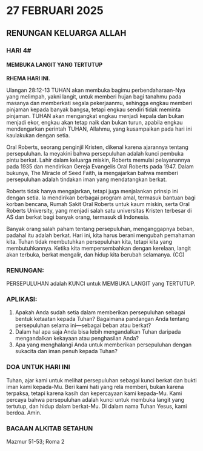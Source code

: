 # 27 FEBRUARI 2025

## RENUNGAN KELUARGA ALLAH

### HARI 4#

#### MEMBUKA LANGIT YANG TERTUTUP

**RHEMA HARI INI.**

Ulangan 28:12-13 TUHAN akan membuka bagimu perbendaharaan-Nya yang melimpah, yakni langit, untuk memberi hujan bagi tanahmu pada masanya dan memberkati segala pekerjaanmu, sehingga engkau memberi pinjaman kepada banyak bangsa, tetapi engkau sendiri tidak meminta pinjaman. TUHAN akan mengangkat engkau menjadi kepala dan bukan menjadi ekor, engkau akan tetap naik dan bukan turun, apabila engkau mendengarkan perintah TUHAN, Allahmu, yang kusampaikan pada hari ini kaulakukan dengan setia.

Oral Roberts, seorang penginjil Kristen, dikenal karena ajarannya tentang persepuluhan. Ia meyakini bahwa persepuluhan adalah kunci pembuka pintu berkat. Lahir dalam keluarga miskin, Roberts memulai pelayanannya pada 1935 dan mendirikan Gereja Evangelis Oral Roberts pada 1947. Dalam bukunya, The Miracle of Seed Faith, ia mengajarkan bahwa memberi persepuluhan adalah tindakan iman yang mendatangkan berkat.

Roberts tidak hanya mengajarkan, tetapi juga menjalankan prinsip ini dengan setia. Ia mendirikan berbagai program amal, termasuk bantuan bagi korban bencana, Rumah Sakit Oral Roberts untuk kaum miskin, serta Oral Roberts University, yang menjadi salah satu universitas Kristen terbesar di AS dan berkat bagi banyak orang, termasuk di Indonesia.

Banyak orang salah paham tentang persepuluhan, menganggapnya beban, padahal itu adalah berkat. Hari ini, kita harus berani mengubah pemahaman kita. Tuhan tidak membutuhkan persepuluhan kita, tetapi kita yang membutuhkannya. Ketika kita mempersembahkan dengan kerelaan, langit akan terbuka, berkat mengalir, dan hidup kita berubah selamanya. (CG)

### RENUNGAN:

PERSEPULUHAN adalah KUNCI untuk MEMBUKA LANGIT yang TERTUTUP.

### APLIKASI:

1. Apakah Anda sudah setia dalam memberikan persepuluhan sebagai bentuk ketaatan kepada Tuhan? Bagaimana pandangan Anda tentang persepuluhan selama ini—sebagai beban atau berkat?
2. Dalam hal apa saja Anda bisa lebih mengandalkan Tuhan daripada mengandalkan kekayaan atau penghasilan Anda?
3. Apa yang menghalangi Anda untuk memberikan persepuluhan dengan sukacita dan iman penuh kepada Tuhan?

### DOA UNTUK HARI INI

Tuhan, ajar kami untuk melihat persepuluhan sebagai kunci berkat dan bukti iman kami kepada-Mu. Beri kami hati yang rela memberi, bukan karena terpaksa, tetapi karena kasih dan kepercayaan kami kepada-Mu. Kami percaya bahwa persepuluhan adalah kunci untuk membuka langit yang tertutup, dan hidup dalam berkat-Mu. Di dalam nama Tuhan Yesus, kami berdoa. Amin.

### BACAAN ALKITAB SETAHUN

Mazmur 51-53; Roma 2
